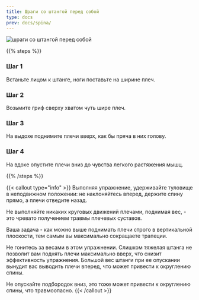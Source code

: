 ```yaml
---
title: Шраги со штангой перед собой
type: docs
prev: docs/spina/
---
```

![шраги со штангой перед собой](https://github.com/user-attachments/assets/519aca92-df9c-448e-bad9-493503f2459c)



{{% steps %}}

### Шаг 1
Встаньте лицом к штанге, ноги поставьте на ширине плеч.

### Шаг 2
Возьмите гриф сверху хватом чуть шире плеч.

### Шаг 3
На выдохе поднимите плечи вверх, как бы пряча в них голову.

### Шаг 4
На вдохе опустите плечи вниз до чувства легкого растяжения мышц.

{{% /steps %}}

{{< callout type="info" >}}
Выполняя упражнение, удерживайте туловище в неподвижном положении: не наклоняйтесь вперед, держите спину прямо, а плечи отведите назад.

﻿﻿Не выполняйте никаких круговых движений плечами, поднимая вес, - это чревато получением травмы плечевых суставов.
  
﻿﻿Ваша задача - как можно выше поднимать плечи строго в вертикальной плоскости, тем самым вы максимально сокращаете трапеции.
  
﻿﻿Не гонитесь за весами в этом упражнении. Слишком тяжелая штанга не позволит вам поднять плечи максимально вверх, что снизит эффективность упражнения. Большой вес штанги при ее опускании вынудит вас выводить плечи вперед, что может привести к округлению спины.
  
﻿﻿Не опускайте подбородок вниз, это тоже может привести к округлению спины, что травмоопасно.
{{< /callout >}}
